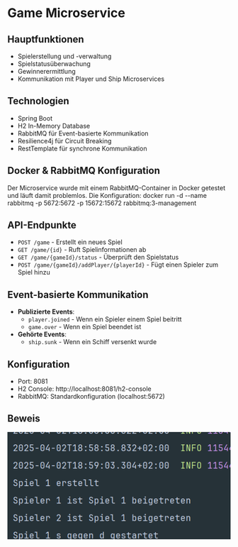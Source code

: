 # Game Microservice

## Hauptfunktionen
- Spielerstellung und -verwaltung
- Spielstatusüberwachung
- Gewinnerermittlung
- Kommunikation mit Player und Ship Microservices

## Technologien
- Spring Boot
- H2 In-Memory Database
- RabbitMQ für Event-basierte Kommunikation
- Resilience4j für Circuit Breaking
- RestTemplate für synchrone Kommunikation

## Docker & RabbitMQ Konfiguration
Der Microservice wurde mit einem RabbitMQ-Container in Docker getestet und läuft damit problemlos. Die Konfiguration:
docker run -d --name rabbitmq -p 5672:5672 -p 15672:15672 rabbitmq:3-management

## API-Endpunkte
- `POST /game` - Erstellt ein neues Spiel
- `GET /game/{id}` - Ruft Spielinformationen ab
- `GET /game/{gameId}/status` - Überprüft den Spielstatus
- `POST /game/{gameId}/addPlayer/{playerId}` - Fügt einen Spieler zum Spiel hinzu


## Event-basierte Kommunikation
- **Publizierte Events**:
  - `player.joined` - Wenn ein Spieler einem Spiel beitritt
  - `game.over` - Wenn ein Spiel beendet ist
- **Gehörte Events**:
  - `ship.sunk` - Wenn ein Schiff versenkt wurde

## Konfiguration
- Port: 8081
- H2 Console: http://localhost:8081/h2-console
- RabbitMQ: Standardkonfiguration (localhost:5672)

## Beweis
![img_1.png](img_1.png)